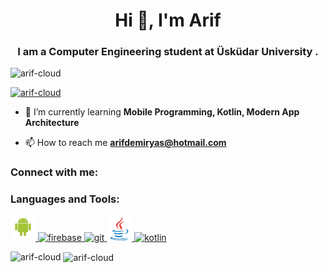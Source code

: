 <h1 align="center">Hi 👋, I'm Arif</h1>
<h3 align="center">I am a Computer Engineering student at Üsküdar University .</h3>

<p align="left"> <img src="https://komarev.com/ghpvc/?username=arif-cloud&label=Profile%20views&color=0e75b6&style=flat" alt="arif-cloud" /> </p>

<p align="left"> <a href="https://github.com/ryo-ma/github-profile-trophy"><img src="https://github-profile-trophy.vercel.app/?username=arif-cloud" alt="arif-cloud" /></a> </p>

- 🌱 I’m currently learning **Mobile Programming, Kotlin, Modern App Architecture**

- 📫 How to reach me **arifdemiryas@hotmail.com**

<h3 align="left">Connect with me:</h3>
<p align="left">
</p>

<h3 align="left">Languages and Tools:</h3>
<p align="left"> <a href="https://developer.android.com" target="_blank" rel="noreferrer"> <img src="https://raw.githubusercontent.com/devicons/devicon/master/icons/android/android-original-wordmark.svg" alt="android" width="40" height="40"/> </a> <a href="https://firebase.google.com/" target="_blank" rel="noreferrer"> <img src="https://www.vectorlogo.zone/logos/firebase/firebase-icon.svg" alt="firebase" width="40" height="40"/> </a> <a href="https://git-scm.com/" target="_blank" rel="noreferrer"> <img src="https://www.vectorlogo.zone/logos/git-scm/git-scm-icon.svg" alt="git" width="40" height="40"/> </a> <a href="https://www.java.com" target="_blank" rel="noreferrer"> <img src="https://raw.githubusercontent.com/devicons/devicon/master/icons/java/java-original.svg" alt="java" width="40" height="40"/> </a> <a href="https://kotlinlang.org" target="_blank" rel="noreferrer"> <img src="https://www.vectorlogo.zone/logos/kotlinlang/kotlinlang-icon.svg" alt="kotlin" width="40" height="40"/> </a> </p>

<p><img align="left" src="https://github-readme-stats.vercel.app/api/top-langs?username=arif-cloud&show_icons=true&locale=en&layout=compact" alt="arif-cloud" /></p>

<p>&nbsp;<img align="center" src="https://github-readme-stats.vercel.app/api?username=arif-cloud&show_icons=true&locale=en" alt="arif-cloud" /></p>
